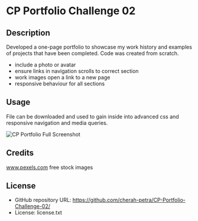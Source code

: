 
# CP Portfolio Challenge 02

## Description

Developed a one-page portfolio to showcase my work history and examples of projects that have been completed. Code was created from scratch. 

- include a photo or avatar
- ensure links in navigation scrolls to correct section
- work images open a link to a new page
- responsive behaviour for all sections

## Usage

File can be downloaded and used to gain inside into advanced css and responsive navigation and media queries.

![CP Portfolio Full Screenshot](assets/img/screencapture-127-0-0-1-5502-index-html-2023-04-02-15_10_44.png)

## Credits

www.pexels.com free stock images

## License

- GitHub repository URL: https://github.com/cherah-petra/CP-Portfolio-Challenge-02/
- License: license.txt





